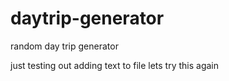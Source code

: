 # daytrip-generator
random day trip generator 

just testing out adding text to file
lets try this again


